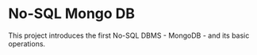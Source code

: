 # No-SQL Mongo DB

This project introduces the first No-SQL DBMS - MongoDB - and its basic operations.
